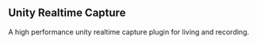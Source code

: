 ## Unity Realtime Capture
A high performance unity realtime capture plugin for living and recording.
